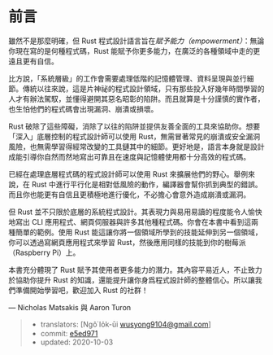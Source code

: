 # 前言

雖然不是那麼明確，但 Rust 程式設計語言旨在*賦予能力（empowerment）*：無論你現在寫的是何種程式碼，Rust 能賦予你更多能力，在廣泛的各種領域中走的更遠且更有自信。

比方說，「系統層級」的工作會需要處理低階的記憶體管理、資料呈現與並行細節。傳統以往來說，這是片神祕的程式設計領域，只有那些投入好幾年時間學習的人才有辦法駕馭，並懂得避開其惡名昭彰的陷阱。而且就算是十分謹慎的實作者，也生怕他們的程式碼會出現漏洞、崩潰或損壞。

Rust 破除了這些障礙，消除了以往的陷阱並提供友善全面的工具來協助你。想要「深入」底層控制的程式設計師可以使用 Rust，無需冒著常見的崩潰或安全漏洞風險，也無需學習得經常改變的工具鏈其中的細節。更好地是，語言本身就是設計成能引導你自然而然地寫出可靠且在速度與記憶體使用都十分高效的程式碼。

已經在處理底層程式碼的程式設計師可以使用 Rust 來擴展他們的野心。舉例來說，在 Rust 中進行平行化是相對低風險的動作，編譯器會幫你抓到典型的錯誤。而且你也能更有自信且更積極地進行優化，不必擔心會意外造成崩潰或漏洞。

但 Rust 並不只限於底層的系統程式設計。其表現力與易用易讀的程度能令人愉快地寫出 CLI 應用程式、網頁伺服器與許多其他種程式碼。你會在本書中看到這兩種簡單的範例。使用 Rust 能這讓你將一個領域所學到的技能延伸到另一個領域，你可以透過寫網頁應用程式來學習 Rust，然後應用同樣的技能到你的樹莓派（Raspberry Pi）上。

本書充分體現了 Rust 賦予其使用者更多能力的潛力。其內容平易近人，不止致力於協助你提升 Rust 的知識，還能提升讓你身爲程式設計師的整體信心。所以讓我們準備開始學習吧，歡迎加入 Rust 的社群！

— Nicholas Matsakis 與 Aaron Turon

> - translators: [Ngô͘ Io̍k-ūi <wusyong9104@gmail.com>]
> - commit: [e5ed971](https://github.com/rust-lang/book/blob/e5ed97128302d5fa45dbac0e64426bc7649a558c/src/foreword.md)
> - updated: 2020-10-03
